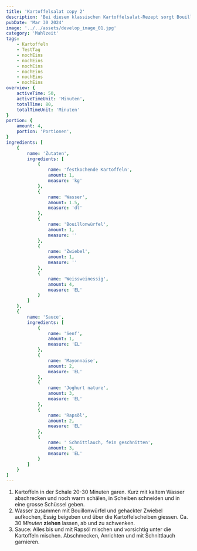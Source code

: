 ```yaml
---
title: 'Kartoffelsalat copy 2'
description: 'Bei diesem klassischen Kartoffelsalat-Rezept sorgt Bouillon für Würze. Und die Kartoffelsalat-Sauce mit Mayonnaise, Senf und Joghurt ist einfach ein Hit.'
pubDate: 'Mar 30 2024'
image: '../../assets/develop_image_01.jpg'
category: 'Mahlzeit'
tags:
    - Kartoffeln
    - TestTag
    - nochEins
    - nochEins
    - nochEins
    - nochEins
    - nochEins
    - nochEins
overview: {
    activeTime: 50,
    activeTimeUnit: 'Minuten',
    totalTime: 80,
    totalTimeUnit: 'Minuten'
}
portion: {
    amount: 4,
    portion: 'Portionen',
}
ingredients: [
    {
        name: 'Zutaten',
        ingredients: [
            {
                name: 'festkochende Kartoffeln',
                amount: 1,
                measure: 'kg'
            },
            {
                name: 'Wasser',
                amount: 1.5,
                measure: 'dl'
            },
            {
                name: 'Bouillonwürfel',
                amount: 1,
                measure: ''
            },
            {
                name: 'Zwiebel',
                amount: 1,
                measure: ''
            },
            {
                name: 'Weissweinessig',
                amount: 4,
                measure: 'EL'
            }
        ]
    },
    {
        name: 'Sauce',
        ingredients: [
            {
                name: 'Senf',
                amount: 1,
                measure: 'EL'
            },
            {
                name: 'Mayonnaise',
                amount: 2,
                measure: 'EL'
            },
            {
                name: 'Joghurt nature',
                amount: 3,
                measure: 'EL'
            },
            {
                name: 'Rapsöl',
                amount: 2,
                measure: 'EL'
            },
            {
                name: '	Schnittlauch, fein geschnitten',
                amount: 3,
                measure: 'EL'
            }
        ]
    }
]
---
```

1. Kartoffeln in der Schale 20-30 Minuten garen. Kurz mit kaltem Wasser abschrecken und noch warm schälen, in Scheiben schneiden und in eine grosse Schüssel geben.
2. Wasser zusammen mit Bouillonwürfel und gehackter Zwiebel aufkochen, Essig beigeben und über die Kartoffelscheiben giessen. Ca. 30 _Minuten_ **ziehen** lassen, ab und zu schwenken.
3. Sauce: Alles bis und mit Rapsöl mischen und vorsichtig unter die Kartoffeln mischen. Abschmecken, Anrichten und mit Schnittlauch garnieren.